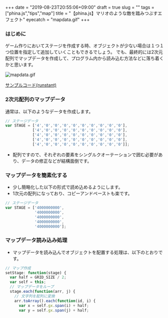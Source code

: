 +++
date = "2019-08-23T20:55:06+09:00"
draft = true
slug = ""
tags = ["phina.js","tips","map"]
title = "【phina.js】マリオのような敵を踏みつぶすエフェクト"
eyecatch = "mapdata.gif"
+++

### はじめに
ゲーム作りにおいてステージを作成する時、オブジェクトが少ない場合は１つ１つ位置を指定して追加していくこともできるでしょう。
でも、最終的には2次元配列でマップデータを作成して、プログラム内から読み込む方法などに落ち着くかと思います。

![mapdata.gif](mapdata.gif)

[サンプルコード(runstant)](https://runstant.com/alkn203/projects/9ed08533)

### 2次元配列のマップデータ
通常は、以下のようなデータを作成します。

```javascript
// ステージデータ
var STAGE = ['4','0','0','0','0','0','0','0','0','0'],
            ['4','0','0','0','0','0','0','0','0','0'],
            ['4','0','0','0','0','0','0','0','0','0'],
            ['4','0','0','0','0','0','0','0','0','0'],
            ['4','0','0','0','0','0','0','0','0','0']];
```

* 配列ですので、それぞれの要素をシングルクオーテーションで囲む必要があり、データの修正などが結構面倒です。

### マップデータを簡素化する
* 少し簡略化した以下の形式で読め込めるようにします。
* 1次元の配列になっており、コピーアンドペーストも楽です。

```javascript
// ステージデータ
var STAGE = ['4000000000',
             '4000000000',
             '4000000000',
             '4000000000',
             '4000000000'];
```

### マップデータ読み込み処理
* マップデータを読み込んでオブジェクトを配置する処理は、以下のとおりです。

```javascript
// マップ作成
setStage: function(stage) {
  var half = GRID_SIZE / 2;
  var self = this;
  // マップデータをループ
  stage.each(function(arr, j) {
    // 文字列を配列に変換
    arr.toArray().each(function(id, i) {
      var x = self.gx.span(i) + half;
      var y = self.gx.span(j) + half;
